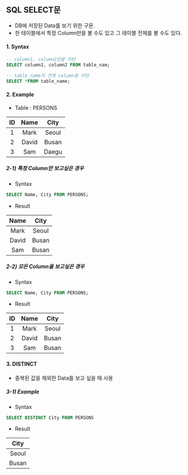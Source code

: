 ## SQL SELECT문

- DB에 저장된 Data를 보기 위한 구문.
- 한 테이블에서 특정 Column만을 볼 수도 있고 그 테이블 전체를 볼 수도 있다.

#### 1. Syntax

```sql
-- column1, column2만을 리턴
SELECT column1, column2 FROM table_nam;

-- table_name의 전체 column을 리턴
SELECT *FROM table_name;
```

#### 2. Example

* Table  : PERSONS

|  ID  | Name  | City  |
| :--: | :---: | :---: |
|  1   | Mark  | Seoul |
|  2   | David | Busan |
|  3   |  Sam  | Daegu |

##### 2-1) 특정 Column만 보고싶은 경우

- Syntax

```sql
SELECT Name, City FROM PERSONS;
```

- Result

| Name  | City  |
| :---: | :---: |
| Mark  | Seoul |
| David | Busan |
|  Sam  | Busan |

##### 2-2) 모든 Column을 보고싶은 경우

- Syntax

```sql
SELECT Name, City FROM PERSONS;
```

- Result

|  ID  | Name  | City  |
| :--: | :---: | :---: |
|  1   | Mark  | Seoul |
|  2   | David | Busan |
|  3   |  Sam  | Busan |



#### 3. DISTINCT

- 중복된 값을 제외한 Data를 보고 싶을 때 사용



##### 3-1) Example

- Syntax

```sql
SELECT DISTINCT City FROM PERSONS
```

- Result

| City  |
| :---: |
| Seoul |
| Busan |

